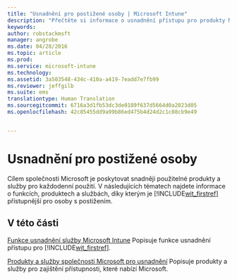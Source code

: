 ```yaml
---
title: "Usnadnění pro postižené osoby | Microsoft Intune"
description: "Přečtěte si informace o usnadnění přístupu pro produkty Microsoftu."
keywords: 
author: robstackmsft
manager: angrobe
ms.date: 04/28/2016
ms.topic: article
ms.prod: 
ms.service: microsoft-intune
ms.technology: 
ms.assetid: 3a503548-434c-410a-a419-7eadd7e7fb99
ms.reviewer: jeffgilb
ms.suite: ems
translationtype: Human Translation
ms.sourcegitcommit: 6716a3d1fb53dc3de0189f637d5664d0a2023d05
ms.openlocfilehash: 42c85455dd9a99b86ed475b4d24d2c1c08cb9e49


---
```


# Usnadnění pro postižené osoby
Cílem společnosti Microsoft je poskytovat snadněji použitelné produkty a služby pro každodenní použití. V následujících tématech najdete informace o funkcích, produktech a službách, díky kterým je [!INCLUDE[wit_firstref](./includes/wit_firstref_md.md)] přístupnější pro osoby s postižením.

## V této části
[Funkce usnadnění služby Microsoft Intune](accessibility-features-of-microsoft-intune.md) Popisuje funkce usnadnění přístupu pro [!INCLUDE[wit_firstref](./includes/wit_firstref_md.md)].

[Produkty a služby společnosti Microsoft pro usnadnění](accessibility-products-and-services-from-microsoft.md) Popisuje produkty a služby pro zajištění přístupnosti, které nabízí Microsoft.




<!--HONumber=Jul16_HO4-->


